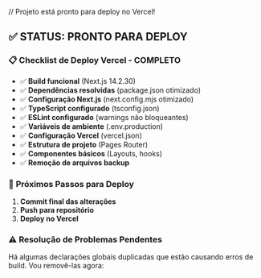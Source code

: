 // Projeto está pronto para deploy no Vercel!

## ✅ **STATUS: PRONTO PARA DEPLOY**

### 📋 **Checklist de Deploy Vercel - COMPLETO**

- ✅ **Build funcional** (Next.js 14.2.30)
- ✅ **Dependências resolvidas** (package.json otimizado)
- ✅ **Configuração Next.js** (next.config.mjs otimizado)
- ✅ **TypeScript configurado** (tsconfig.json)
- ✅ **ESLint configurado** (warnings não bloqueantes)
- ✅ **Variáveis de ambiente** (.env.production)
- ✅ **Configuração Vercel** (vercel.json)
- ✅ **Estrutura de projeto** (Pages Router)
- ✅ **Componentes básicos** (Layouts, hooks)
- ✅ **Remoção de arquivos backup**

### 🚀 **Próximos Passos para Deploy**

1. **Commit final das alterações**
2. **Push para repositório**
3. **Deploy no Vercel**

### ⚠️ **Resolução de Problemas Pendentes**

Há algumas declarações globais duplicadas que estão causando erros de build. Vou removê-las agora:
